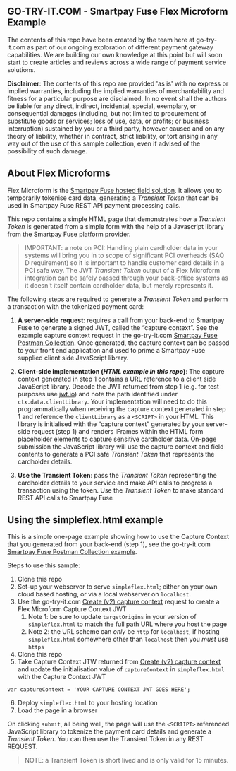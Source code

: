## GO-TRY-IT.COM - Smartpay Fuse Flex Microform Example
The contents of this repo have been created by the team here at go-try-it.com as part of our ongoing exploration of different payment gateway capabilities. We are building our own knowledge at this point but will soon start to create articles and reviews across a wide range of payment service solutions.

**Disclaimer**: The contents of this repo are provided 'as is' with no express or implied warranties, including the implied warranties of merchantability and fitness for a particular purpose are disclaimed. In no event shall the authors be liable for any direct, indirect, incidental, special, exemplary, or consequential damages (including, but not limited to procurement of substitute goods or services; loss of use, data, or profits; or business interruption) sustained by you or a third party, however caused and on any theory of liability, whether in contract, strict liability, or tort arising in any way out of the use of this sample collection, even if advised of the possibility of such damage.

## About Flex Microforms
Flex Microform is the [Smartpay Fuse hosted field solution](https://developer.smartpayfuse.barclaycard/barclays/quick-start-guides/hosted-fields.html). It allows you to temporarily tokenise card data, generating a *Transient Token* that can be used in Smartpay Fuse REST API payment processing calls.

This repo contains a simple HTML page that demonstrates how a *Transient Token* is generated from a simple form with the help of a Javascript library from the Smartpay Fuse platform provider. 

> IMPORTANT: a note on PCI: Handling plain cardholder data in your systems will bring you in to scope of significant PCI overheads (SAQ D requirement) so it is important to handle customer card details in a PCI safe way. The JWT *Transient Token* output of a Flex Microform integration can be safely passed through your back-office systems as it doesn't itself contain cardholder data, but merely represents it.  

The following steps are required to generate a *Transient Token* and perform a transaction with the tokenized payment card:

1. **A server-side request**: requires a call from your back-end to Smartpay Fuse to generate a signed JWT, called the “capture context”. See the example capture context request in the go-try-it.com [Smartpay Fuse Postman Collection](https://documenter.getpostman.com/view/6354187/2s93RTRsZC#33ea5078-4bb3-43c8-b318-6ea0b2558116). Once generated, the capture context can be passed to your front end application and used to prime a Smartpay Fuse supplied client side JavaScript library.  
   
2. **Client-side implementation (*HTML example in this repo*)**: The capture context generated in step 1 contains a URL reference to a client side JavaScript library. Decode the JWT returned from step 1 (e.g. for test purposes use [jwt.io](https://jwt.io/)) and note the path identified under `ctx.data.clientLibrary`. Your implementation will need to do this programmatically when receiving the capture context generated in step 1 and reference the `clientLibrary` as a `<SCRIPT>` in your HTML. This library is initialised with the “capture context” generated by your server-side request (step 1) and renders iFrames within the HTML form placeholder elements to capture sensitive cardholder data. On-page submission the JavaScript library will use the capture context and field contents to generate a PCI safe *Transient Token* that represents the cardholder details. 
   
3. **Use the Transient Token**: pass the *Transient Token* representing the cardholder details to your service and make API calls to progress a transaction using the token. Use the *Transient Token* to make standard REST API calls to Smartpay Fuse 

## Using the simpleflex.html example
This is a simple one-page example showing how to use the Capture Context that you generated from your back-end (step 1), see the go-try-it.com [Smartpay Fuse Postman Collection example](https://documenter.getpostman.com/view/6354187/2s93RTRsZC#33ea5078-4bb3-43c8-b318-6ea0b2558116). 

Steps to use this sample:

1. Clone this repo 
2. Set-up your webserver to serve `simpleflex.html`; either on your own cloud based hosting, or via a local webserver on `localhost`.
3. Use the go-try-it.com [Create (v2) capture context](https://documenter.getpostman.com/view/6354187/2s93RTRsZC#33ea5078-4bb3-43c8-b318-6ea0b2558116) request to create a Flex Microform Capture Context JWT
   1. Note 1: be sure to update `targetOrigins` in your version of `simpleflex.html` to match the full path URL where you host the page
   2. Note 2: the URL scheme can *only* be `http` for `localhost`, if hosting `simpleflex.html` somewhere other than `localhost` then you *must* use `https`
4. Clone this repo
5. Take Capture Context JTW returned from [Create (v2) capture context](https://documenter.getpostman.com/view/6354187/2s93RTRsZC#33ea5078-4bb3-43c8-b318-6ea0b2558116) and update the initialisation value of `captureContext` in `simpleflex.html` with the Capture Context JWT 
   
```
var captureContext = 'YOUR CAPTURE CONTEXT JWT GOES HERE';
```

6. Deploy `simpleflex.html` to your hosting location
7. Load the page in a browser

On clicking `submit`, all being well, the page will use the `<SCRIIPT>` referenced JavaScript library to tokenize the payment card details and generate a *Transient Token*. You can then use the Transient Token in any REST REQUEST.

> NOTE: a Transient Token is short lived and is only valid for 15 minutes. 
